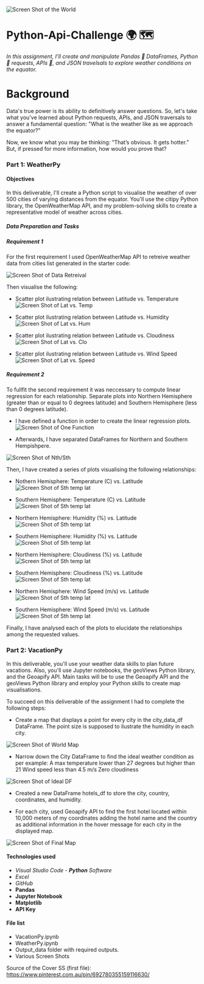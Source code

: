 ![Screen Shot of the World](ss/cover.jpeg)
# Python-Api-Challenge :earth_africa: :world_map:

*In this assignment, I’ll create and manipulate Pandas :panda_face: DataFrames, Python :snake: requests, APIs :key:, and JSON travelsals to explore weather conditions on the equator.*
# Background
Data's true power is its ability to definitively answer questions. So, let's take what you've learned about Python requests, APIs, and JSON traversals to answer a fundamental question: "What is the weather like as we approach the equator?"

Now, we know what you may be thinking: “That’s obvious. It gets hotter.” But, if pressed for more information, how would you prove that?

### Part 1: WeatherPy
#### Objectives
In this deliverable, I'll create a Python script to visualise the weather of over 500 cities of varying distances from the equator. You'll use the citipy Python library, the OpenWeatherMap API, and my problem-solving skills to create a representative model of weather across cities.


##### Data Preparation and  Tasks

##### Requirement 1
For the first requirement I used OpenWeatherMap API to retreive weather data from cities list generated in the starter code:

![Screen Shot of Data Retreival](ss/retrieval.png)

Then visualise the following:

* Scatter plot ilustrating relation between Latitude vs. Temperature
![Screen Shot of Lat vs. Temp](ss/lattemp.png)

* Scatter plot ilustrating relation between Latitude vs. Humidity
![Screen Shot of Lat vs. Hum](ss/lathum.png)

* Scatter plot ilustrating relation between Latitude vs. Cloudiness
![Screen Shot of Lat vs. Clo](ss/latclo.png)

* Scatter plot ilustrating relation between Latitude vs. Wind Speed
![Screen Shot of Lat vs. Speed](ss/latwind.png)


##### Requirement 2

To fullfit the second requirement it was neccessary to compute linear regression for each relationship. Separate plots into Northern Hemisphere (greater than or equal to 0 degrees latitude) and Southern Hemisphere (less than 0 degrees latitude).

* I have defined a function in order to create the linear regression plots. 
![Screen Shot of One Function](ss/onefunction.png)

* Afterwards, I have separated DataFrames for Northern and Southern Hempishpere.

![Screen Shot of Nth/Sth](ss/nthsthdf.png)

Then, I have created a series of plots visualising the following relationships:

* Nothern Hemisphere: Temperature (C) vs. Latitude
![Screen Shot of Sth temp lat](ss/linearnthtl.png)

* Southern Hemisphere: Temperature (C) vs. Latitude
![Screen Shot of Sth temp lat](ss/linearsthtl.png)

* Northern Hemisphere: Humidity (%) vs. Latitude
![Screen Shot of Sth temp lat](ss/linearnthhl.png)

* Southern Hemisphere: Humidity (%) vs. Latitude
![Screen Shot of Sth temp lat](ss/linearsthhl.png)

* Northern Hemisphere: Cloudiness (%) vs. Latitude
![Screen Shot of Sth temp lat](ss/linearnthcl.png)

* Southern Hemisphere: Cloudiness (%) vs. Latitude
![Screen Shot of Sth temp lat](ss/linearsthcl.png)

* Northern Hemisphere: Wind Speed (m/s) vs. Latitude
![Screen Shot of Sth temp lat](ss/linearnthwl.png)

* Southern Hemisphere: Wind Speed (m/s) vs. Latitude
![Screen Shot of Sth temp lat](ss/linearsthwl.png)

Finally, I have analysed each of the plots to elucidate the relationships among the requested values.

### Part 2: VacationPy

In this deliverable, you'll use your weather data skills to plan future vacations. Also, you'll use Jupyter notebooks, the geoViews Python library, and the Geoapify API.
Main tasks will be to use the Geoapify API and the geoViews Python library and employ your Python skills to create map visualisations.

To succeed on this deliverable of the assignment I had to complete the following steps: 

* Create a map that displays a point for every city in the city_data_df DataFrame. The point size is supposed to ilustrate the humidity in each city.


![Screen Shot of World Map](ss/worldmap.png)

* Narrow down the City DataFrame to find the ideal weather condition as per example:
        A max temperature lower than 27 degrees but higher than 21
        Wind speed less than 4.5 m/s
        Zero cloudiness

![Screen Shot of Ideal DF](ss/idealdf.png)

* Created a new DataFrame hotels_df to store the city, country, coordinates, and humidity.

* For each city, used Geoapify API to find the first hotel located within 10,000 meters of my coordinates adding the hotel name and the country as additional information in the hover message for each city in the displayed map.

![Screen Shot of Final Map](ss/finalmap.png)


#### Technologies used
* *Visual Studio Code - **Python** Software*
* *Excel* 
* *GitHub* 
* **Pandas**
* **Jupyter Notebook**
* **Matplotlib**
* **API Key**

#### File list
* VacationPy.ipynb
* WeatherPy.ipynb
* Output_data folder with required outputs.
* Various Screen Shots

Source of the Cover SS (first file): https://www.pinterest.com.au/pin/692780355159116630/
